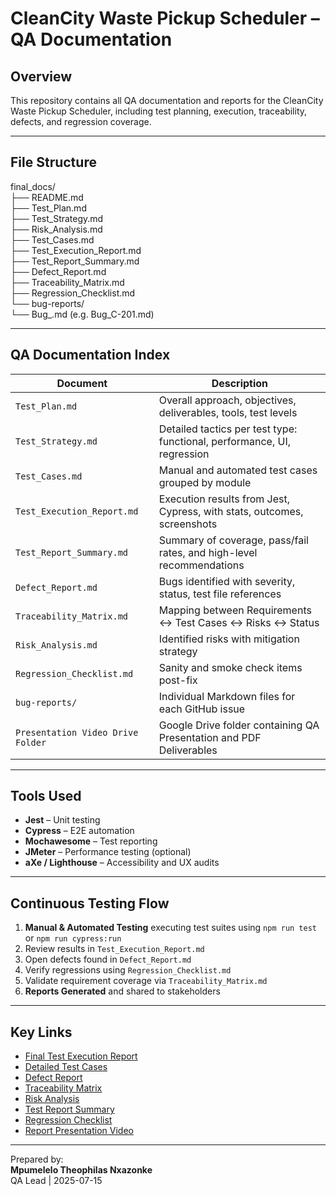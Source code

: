 # CleanCity Waste Pickup Scheduler – QA Documentation

## Overview

This repository contains all QA documentation and reports for the CleanCity Waste Pickup Scheduler, including test planning, execution, traceability, defects, and regression coverage.

---

## File Structure

final_docs/<br>
 ├── README.md<br>
 ├── Test_Plan.md<br>
 ├── Test_Strategy.md<br>
 ├── Risk_Analysis.md<br>
 ├── Test_Cases.md<br>
 ├── Test_Execution_Report.md<br>
 ├── Test_Report_Summary.md<br>
 ├── Defect_Report.md<br>
 ├── Traceability_Matrix.md<br>
 ├── Regression_Checklist.md<br>
 └── bug-reports/<br>
  └── Bug_<ID>.md (e.g. Bug_C-201.md)

---

## QA Documentation Index

| Document | Description                                         |
|----------|-----------------------------------------------------|
| `Test_Plan.md` | Overall approach, objectives, deliverables, tools, test levels |
| `Test_Strategy.md` | Detailed tactics per test type: functional, performance, UI, regression |
| `Test_Cases.md` | Manual and automated test cases grouped by module |
| `Test_Execution_Report.md` | Execution results from Jest, Cypress, with stats, outcomes, screenshots |
| `Test_Report_Summary.md` | Summary of coverage, pass/fail rates, and high-level recommendations |
| `Defect_Report.md` | Bugs identified with severity, status, test file references |
| `Traceability_Matrix.md` | Mapping between Requirements <-> Test Cases <-> Risks <-> Status |
| `Risk_Analysis.md` | Identified risks with mitigation strategy |
| `Regression_Checklist.md`| Sanity and smoke check items post-fix |
| `bug-reports/` | Individual Markdown files for each GitHub issue |
|`Presentation Video Drive Folder` | Google Drive folder containing QA Presentation and PDF Deliverables |

---

## Tools Used

- **Jest** – Unit testing
- **Cypress** – E2E automation
- **Mochawesome** – Test reporting
- **JMeter** – Performance testing (optional)
- **aXe / Lighthouse** – Accessibility and UX audits

---

## Continuous Testing Flow

1. **Manual & Automated Testing** executing test suites using `npm run test` or `npm run cypress:run`
2. Review results in `Test_Execution_Report.md`
3. Open defects found in `Defect_Report.md`
4. Verify regressions using `Regression_Checklist.md`
5. Validate requirement coverage via `Traceability_Matrix.md`
6. **Reports Generated** and shared to stakeholders

---

## Key Links

- [Final Test Execution Report](./Test_Execution_Report.md)
- [Detailed Test Cases](./Test_Cases.md)
- [Defect Report](./Defect_Report.md)
- [Traceability Matrix](./Traceability_Matrix.md)
- [Risk Analysis](./Risk_Analysis.md)
- [Test Report Summary](./Test_Report_Summary.md)
- [Regression Checklist](./Regression_Checklist.md)
- [Report Presentation Video](https://drive.google.com/drive/folders/1uIJ24PO3M5Nt8WJ6OV7TLTl-QGXz85xi?usp=sharing)

---

Prepared by:  
**Mpumelelo Theophilas Nxazonke**  
QA Lead | 2025-07-15
